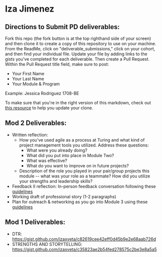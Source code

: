 # Iza Jimenez

## Directions to Submit PD deliverables:
Fork this repo (the fork button is at the top righthand side of your screen) and then clone it to create a copy of this repository to use on your machine. From the ReadMe, click on "deliverable_submissions," click on your cohort, and then find your individual file. Update your file by adding links to the gists you've completed for each deliverable. Then create a Pull Request. Within the Pull Request title field, make sure to post:

* Your First Name
* Your Last Name
* Your Module & Program

Example: Jessica Rodriguez 1708-BE

To make sure that you're in the right version of this markdown, check out [this resource](https://help.github.com/articles/configuring-a-remote-for-a-fork/) to help you update your clone.

## Mod 2 Deliverables:
* Written reflection:
  * How you've used agile as a process at Turing and what kind of project management tools you utilized. Address these questions:
    * What were you already doing?
    * What did you put into place in Module Two?
    * What was effective?
    * What do you want to improve on in future projects?
  * Description of the role you played in your pair/group projects this module -- what was your role as a teammate? How did you utilize your strengths and leadership skills?
* Feedback II reflection: In-person feedback conversation following these [guidelines](https://github.com/turingschool/career-development-curriculum/blob/master/module_two/feedback_conversation_reflection_guidelines.md)
* Working draft of professional story (1-2 paragraphs)
* Plan for outreach & networking as you go into Module 3 using these [guidelines](https://github.com/turingschool/career-development-curriculum/blob/master/module_two/outreach_networking_guidelines.md)

## Mod 1 Deliverables:
* DTR: https://gist.github.com/izaxveta/c82619cee42eff0d45b9e2e68aab726d
* STRENGTHS AND STORYTELLING: https://gist.github.com/izaxveta/c35823ae2b54fed278575c2be3e8a5a5
